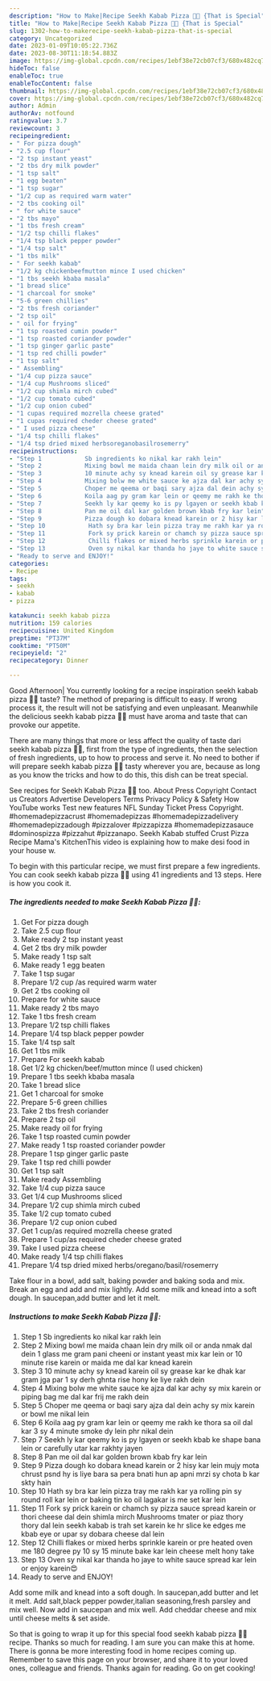 ```yaml
---
description: "How to Make|Recipe Seekh Kabab Pizza 🍕😍 {That is Special"
title: "How to Make|Recipe Seekh Kabab Pizza 🍕😍 {That is Special"
slug: 1302-how-to-makerecipe-seekh-kabab-pizza-that-is-special
category: Uncategorized
date: 2023-01-09T10:05:22.736Z
date: 2023-08-30T11:18:54.883Z
image: https://img-global.cpcdn.com/recipes/1ebf38e72cb07cf3/680x482cq70/seekh-kabab-pizza-recipe-main-photo.jpg
hideToc: false
enableToc: true
enableTocContent: false
thumbnail: https://img-global.cpcdn.com/recipes/1ebf38e72cb07cf3/680x482cq70/seekh-kabab-pizza-recipe-main-photo.jpg
cover: https://img-global.cpcdn.com/recipes/1ebf38e72cb07cf3/680x482cq70/seekh-kabab-pizza-recipe-main-photo.jpg
author: Admin
authorAv: notfound
ratingvalue: 3.7
reviewcount: 3
recipeingredient:
- " For pizza dough"
- "2.5 cup flour"
- "2 tsp instant yeast"
- "2 tbs dry milk powder"
- "1 tsp salt"
- "1 egg beaten"
- "1 tsp sugar"
- "1/2 cup as required warm water"
- "2 tbs cooking oil"
- " for white sauce"
- "2 tbs mayo"
- "1 tbs fresh cream"
- "1/2 tsp chilli flakes"
- "1/4 tsp black pepper powder"
- "1/4 tsp salt"
- "1 tbs milk"
- " For seekh kabab"
- "1/2 kg chickenbeefmutton mince I used chicken"
- "1 tbs seekh kbaba masala"
- "1 bread slice"
- "1 charcoal for smoke"
- "5-6 green chillies"
- "2 tbs fresh coriander"
- "2 tsp oil"
- " oil for frying"
- "1 tsp roasted cumin powder"
- "1 tsp roasted coriander powder"
- "1 tsp ginger garlic paste"
- "1 tsp red chilli powder"
- "1 tsp salt"
- " Assembling"
- "1/4 cup pizza sauce"
- "1/4 cup Mushrooms sliced"
- "1/2 cup shimla mirch cubed"
- "1/2 cup tomato cubed"
- "1/2 cup onion cubed"
- "1 cupas required mozrella cheese grated"
- "1 cupas required cheder cheese grated"
- " I used pizza cheese"
- "1/4 tsp chilli flakes"
- "1/4 tsp dried mixed herbsoreganobasilrosemerry"
recipeinstructions:
- "Step 1            Sb ingredients ko nikal kar rakh lein"
- "Step 2            Mixing bowl me maida chaan lein dry milk oil or anda nmak dal dein 1 glass me gram pani cheeni or instant yeast mix kar lein or 10 minute rise karein or maida me dal kar knead karein"
- "Step 3            10 minute achy sy knead karein oil sy grease kar ke dhak kar gram jga par 1 sy derh ghnta rise hony ke liye rakh dein"
- "Step 4            Mixing bolw me white sauce ke ajza dal kar achy sy mix karein or piping bag me dal kar frij me rakh dein"
- "Step 5            Choper me qeema or baqi sary ajza dal dein achy sy mix karein or bowl me nikal lein"
- "Step 6            Koila aag py gram kar lein or qeemy me rakh ke thora sa oil dal kar 3 sy 4 minute smoke dy lein phr nikal dein"
- "Step 7            Seekh ly kar qeemy ko is py lgayen or seekh kbab ke shape bana lein or carefully utar kar rakhty jayen"
- "Step 8            Pan me oil dal kar golden brown kbab fry kar lein"
- "Step 9            Pizza dough ko dobara knead karein or 2 hisy kar lein mujy mota chrust psnd hy is liye bara sa pera bnati hun ap apni mrzi sy chota b kar skty hain"
- "Step 10            Hath sy bra kar lein pizza tray me rakh kar ya rolling pin sy round roll kar lein or baking tin ko oil lagakar is me set kar lein"
- "Step 11            Fork sy prick karein or chamch sy pizza sauce spread karein or thori cheese dal dein shimla mirch Mushrooms tmater or piaz thory thory dal lein seekh kabab is trah set karein ke hr slice ke edges me kbab eye or upar sy dobara cheese dal lein"
- "Step 12            Chilli flakes or mixed herbs sprinkle karein or pre heated oven me 180 degree py 10 sy 15 minute bake kar lein cheese melt hony take"
- "Step 13            Oven sy nikal kar thanda ho jaye to white sauce spread kar lein or enjoy karein😍"
- "Ready to serve and ENJOY!"
categories:
- Recipe
tags:
- seekh
- kabab
- pizza

katakunci: seekh kabab pizza 
nutrition: 159 calories
recipecuisine: United Kingdom
preptime: "PT37M"
cooktime: "PT50M"
recipeyield: "2"
recipecategory: Dinner

---
```



Good Afternoon| You currently looking for a recipe inspiration seekh kabab pizza 🍕😍 taste? The method of preparing is difficult to easy. If wrong process it, the result will not be satisfying and even unpleasant. Meanwhile the delicious seekh kabab pizza 🍕😍 must have aroma and taste that can provoke our appetite.






There are many things that more or less affect the quality of taste dari seekh kabab pizza 🍕😍, first from the type of ingredients, then the selection of fresh ingredients, up to how to process and serve it. No need to bother if will prepare seekh kabab pizza 🍕😍 tasty wherever you are, because as long as you know the tricks and how to do this, this dish can be treat  special.


See recipes for Seekh Kabab Pizza 🍕😍 too. About Press Copyright Contact us Creators Advertise Developers Terms Privacy Policy &amp; Safety How YouTube works Test new features NFL Sunday Ticket Press Copyright. #homemadepizzacrust #homemadepizzas #homemadepizzadelivery #homemadepizzadough #pizzalover #pizzapizza #homemadepizzasauce #dominospizza #pizzahut #pizzanapo. Seekh Kabab stuffed Crust Pizza Recipe Mama&#39;s KitchenThis video is explaining how to make desi food in your house w.


To begin with this particular recipe, we must first prepare a few ingredients. You can cook seekh kabab pizza 🍕😍 using 41 ingredients and 13 steps. Here is how you cook it.

<!--inarticleads1-->

##### The ingredients needed to make Seekh Kabab Pizza 🍕😍:

1. Get  For pizza dough
1. Take 2.5 cup flour
1. Make ready 2 tsp instant yeast
1. Get 2 tbs dry milk powder
1. Make ready 1 tsp salt
1. Make ready 1 egg beaten
1. Take 1 tsp sugar
1. Prepare 1/2 cup /as required warm water
1. Get 2 tbs cooking oil
1. Prepare  for white sauce
1. Make ready 2 tbs mayo
1. Take 1 tbs fresh cream
1. Prepare 1/2 tsp chilli flakes
1. Prepare 1/4 tsp black pepper powder
1. Take 1/4 tsp salt
1. Get 1 tbs milk
1. Prepare  For seekh kabab
1. Get 1/2 kg chicken/beef/mutton mince (I used chicken)
1. Prepare 1 tbs seekh kbaba masala
1. Take 1 bread slice
1. Get 1 charcoal for smoke
1. Prepare 5-6 green chillies
1. Take 2 tbs fresh coriander
1. Prepare 2 tsp oil
1. Make ready  oil for frying
1. Take 1 tsp roasted cumin powder
1. Make ready 1 tsp roasted coriander powder
1. Prepare 1 tsp ginger garlic paste
1. Take 1 tsp red chilli powder
1. Get 1 tsp salt
1. Make ready  Assembling
1. Take 1/4 cup pizza sauce
1. Get 1/4 cup Mushrooms sliced
1. Prepare 1/2 cup shimla mirch cubed
1. Take 1/2 cup tomato cubed
1. Prepare 1/2 cup onion cubed
1. Get 1 cup/as required mozrella cheese grated
1. Prepare 1 cup/as required cheder cheese grated
1. Take  I used pizza cheese
1. Make ready 1/4 tsp chilli flakes
1. Prepare 1/4 tsp dried mixed herbs/oregano/basil/rosemerry


Take flour in a bowl, add salt, baking powder and baking soda and mix. Break an egg and add and mix lightly. Add some milk and knead into a soft dough. In saucepan,add butter and let it melt. 

<!--inarticleads2-->

##### Instructions to make Seekh Kabab Pizza 🍕😍:

1. Step 1            Sb ingredients ko nikal kar rakh lein
1. Step 2            Mixing bowl me maida chaan lein dry milk oil or anda nmak dal dein 1 glass me gram pani cheeni or instant yeast mix kar lein or 10 minute rise karein or maida me dal kar knead karein
1. Step 3            10 minute achy sy knead karein oil sy grease kar ke dhak kar gram jga par 1 sy derh ghnta rise hony ke liye rakh dein
1. Step 4            Mixing bolw me white sauce ke ajza dal kar achy sy mix karein or piping bag me dal kar frij me rakh dein
1. Step 5            Choper me qeema or baqi sary ajza dal dein achy sy mix karein or bowl me nikal lein
1. Step 6            Koila aag py gram kar lein or qeemy me rakh ke thora sa oil dal kar 3 sy 4 minute smoke dy lein phr nikal dein
1. Step 7            Seekh ly kar qeemy ko is py lgayen or seekh kbab ke shape bana lein or carefully utar kar rakhty jayen
1. Step 8            Pan me oil dal kar golden brown kbab fry kar lein
1. Step 9            Pizza dough ko dobara knead karein or 2 hisy kar lein mujy mota chrust psnd hy is liye bara sa pera bnati hun ap apni mrzi sy chota b kar skty hain
1. Step 10            Hath sy bra kar lein pizza tray me rakh kar ya rolling pin sy round roll kar lein or baking tin ko oil lagakar is me set kar lein
1. Step 11            Fork sy prick karein or chamch sy pizza sauce spread karein or thori cheese dal dein shimla mirch Mushrooms tmater or piaz thory thory dal lein seekh kabab is trah set karein ke hr slice ke edges me kbab eye or upar sy dobara cheese dal lein
1. Step 12            Chilli flakes or mixed herbs sprinkle karein or pre heated oven me 180 degree py 10 sy 15 minute bake kar lein cheese melt hony take
1. Step 13            Oven sy nikal kar thanda ho jaye to white sauce spread kar lein or enjoy karein😍
1. Ready to serve and ENJOY!

Add some milk and knead into a soft dough. In saucepan,add butter and let it melt. Add salt,black pepper powder,italian seasoning,fresh parsley and mix well. Now add in saucepan and mix well. Add cheddar cheese and mix until cheese melts &amp; set aside. 

So that is going to wrap it up for this special food seekh kabab pizza 🍕😍 recipe. Thanks so much for reading. I am sure you can make this at home. There is gonna be more interesting food in home recipes coming up. Remember to save this page on your browser, and share it to your loved ones, colleague and friends. Thanks again for reading. Go on get cooking!
